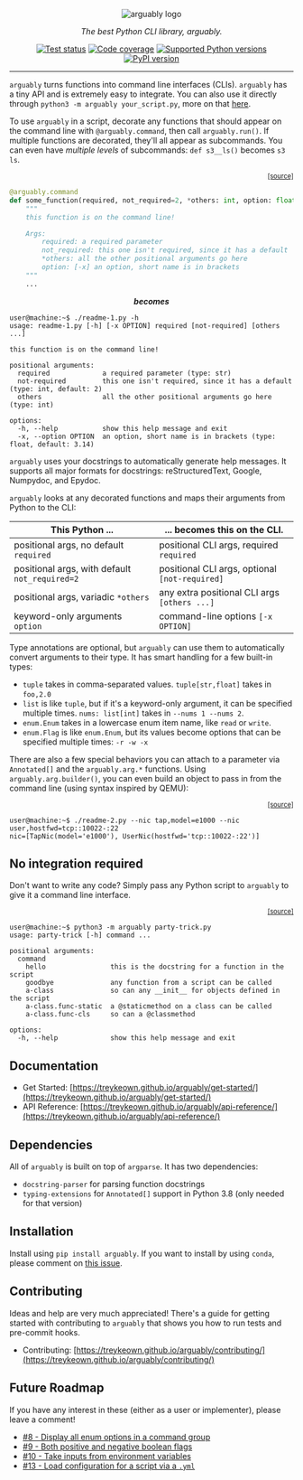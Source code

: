 <p align="center">
    <picture>
      <source media="(prefers-color-scheme: dark)" srcset="https://raw.githubusercontent.com/treykeown/arguably/main/etc/logo/arguably_white.png">
      <img alt="arguably logo" src="https://raw.githubusercontent.com/treykeown/arguably/main/etc/logo/arguably_black.png">
    </picture>
</p>

<p align="center">
    <em>
        The best Python CLI library, arguably.
    </em>
</p>

<p align="center">
    <a href="https://github.com/treykeown/arguably/actions/workflows/python-package.yml"><img src="https://github.com/treykeown/arguably/actions/workflows/python-package.yml/badge.svg" alt="Test status"></a>
    <a href="https://treykeown.github.io/arguably/coverage/"><img src="https://img.shields.io/endpoint?url=https://gist.githubusercontent.com/treykeown/f493b14288af4e8358ea8578c393213a/raw/arguably-coverage-badge.json" alt="Code coverage"></a>
    <a href="https://pypi.org/project/arguably/"><img src="https://shields.io/pypi/pyversions/arguably" alt="Supported Python versions"></a>
    <a href="https://pypi.org/project/arguably/"><img src="https://shields.io/pypi/v/arguably" alt="PyPI version"></a>
</p>
<hr>

`arguably` turns functions into command line interfaces (CLIs). `arguably` has a tiny API and is extremely easy to
integrate. You can also use it directly through `python3 -m arguably your_script.py`, more on that
[here](#no-integration-required).

To use `arguably` in a script, decorate any functions that should appear on the command line with `@arguably.command`,
then call `arguably.run()`. If multiple functions are decorated, they'll all appear as subcommands. You can even have
*multiple levels* of subcommands: `def s3__ls()` becomes `s3 ls`.

<div align="right"><sub>
    <a href="https://raw.githubusercontent.com/treykeown/arguably/main/etc/scripts/readme-1.py">[source]</a>
</sub></div>

```python
@arguably.command
def some_function(required, not_required=2, *others: int, option: float = 3.14):
    """
    this function is on the command line!

    Args:
        required: a required parameter
        not_required: this one isn't required, since it has a default
        *others: all the other positional arguments go here
        option: [-x] an option, short name is in brackets
    """
    ...
```

<p align="center"><b><em>becomes</em></b></p>

```console
user@machine:~$ ./readme-1.py -h
usage: readme-1.py [-h] [-x OPTION] required [not-required] [others ...]

this function is on the command line!

positional arguments:
  required             a required parameter (type: str)
  not-required         this one isn't required, since it has a default (type: int, default: 2)
  others               all the other positional arguments go here (type: int)

options:
  -h, --help           show this help message and exit
  -x, --option OPTION  an option, short name is in brackets (type: float, default: 3.14)
```

`arguably` uses your docstrings to automatically generate help messages. It supports all major formats for docstrings:
reStructuredText, Google, Numpydoc, and Epydoc.

`arguably` looks at any decorated functions and maps their arguments from Python to the CLI:

| This Python ...                                | ... becomes this on the CLI.                   |
|------------------------------------------------|------------------------------------------------|
| positional args, no default `required`         | positional CLI args, required `required`       |
| positional args, with default `not_required=2` | positional CLI args, optional `[not-required]` |
| positional args, variadic `*others`            | any extra positional CLI args `[others ...]`   |
| keyword-only arguments `option`                | command-line options `[-x OPTION]`             |

Type annotations are optional, but `arguably` can use them to automatically convert arguments to their type. It has
smart handling for a few built-in types:

* `tuple` takes in comma-separated values. `tuple[str,float]` takes in `foo,2.0`
* `list` is like `tuple`, but if it's a keyword-only argument, it can be specified multiple times. `nums: list[int]`
takes in `--nums 1 --nums 2`.
* `enum.Enum` takes in a lowercase enum item name, like `read` or `write`.
* `enum.Flag` is like `enum.Enum`, but its values become options that can be specified multiple times: `-r -w -x`

There are also a few special behaviors you can attach to a parameter via `Annotated[]` and the `arguably.arg.*`
functions. Using `arguably.arg.builder()`, you can even build an object to pass in from the command line (using syntax
inspired by QEMU):

<div align="right"><sub>
    <a href="https://raw.githubusercontent.com/treykeown/arguably/main/etc/scripts/readme-2.py">[source]</a>
</sub></div>

```console
user@machine:~$ ./readme-2.py --nic tap,model=e1000 --nic user,hostfwd=tcp::10022-:22
nic=[TapNic(model='e1000'), UserNic(hostfwd='tcp::10022-:22')]
```

## No integration required

Don't want to write any code? Simply pass any Python script to `arguably` to give it a command line interface.

<div align="right"><sub>
    <a href="https://raw.githubusercontent.com/treykeown/arguably/main/etc/scripts/party-trick.py">[source]</a>
</sub></div>

```console
user@machine:~$ python3 -m arguably party-trick.py
usage: party-trick [-h] command ...

positional arguments:
  command
    hello                this is the docstring for a function in the script
    goodbye              any function from a script can be called
    a-class              so can any __init__ for objects defined in the script
    a-class.func-static  a @staticmethod on a class can be called
    a-class.func-cls     so can a @classmethod

options:
  -h, --help             show this help message and exit
```

## Documentation

* Get Started: [https://treykeown.github.io/arguably/get-started/](https://treykeown.github.io/arguably/get-started/)
* API Reference: [https://treykeown.github.io/arguably/api-reference/](https://treykeown.github.io/arguably/api-reference/)

## Dependencies

All of `arguably` is built on top of `argparse`. It has two dependencies:

* `docstring-parser` for parsing function docstrings
* `typing-extensions` for `Annotated[]` support in Python 3.8 (only needed for that version)

## Installation

Install using `pip install arguably`. If you want to install by using `conda`, please comment on
[this issue](https://github.com/treykeown/arguably/issues/12).

## Contributing

Ideas and help are very much appreciated! There's a guide for getting started with contributing to `arguably` that shows
you how to run tests and pre-commit hooks.

* Contributing: [https://treykeown.github.io/arguably/contributing/](https://treykeown.github.io/arguably/contributing/)

## Future Roadmap

If you have any interest in these (either as a user or implementer), please leave a comment!

* [#8 - Display all enum options in a command group](https://github.com/treykeown/arguably/issues/8)
* [#9 - Both positive and negative boolean flags](https://github.com/treykeown/arguably/issues/9)
* [#10 - Take inputs from environment variables](https://github.com/treykeown/arguably/issues/10)
* [#13 - Load configuration for a script via a `.yml`](https://github.com/treykeown/arguably/issues/13)
